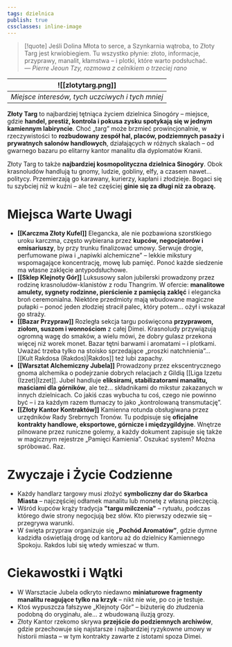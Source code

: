 ```yaml
---
tags: dzielnica
publish: true
cssclasses: inline-image
---
```

>[!quote] Jeśli Dolina Młota to serce, a Szynkarnia wątroba, to Złoty Targ jest krwiobiegiem. Tu wszystko płynie: złoto, informacje, przyprawy, manalit, kłamstwa – i plotki, które warto podsłuchać.  
— _Pierre Jeoun Tzy, rozmowa z celnikiem o trzeciej rano_

|![[zlotytarg.png]]|
|-|
|*Miejsce interesów, tych uczciwych i tych mniej*|

**Złoty Targ** to najbardziej tętniąca życiem dzielnica Sinogóry – miejsce, gdzie **handel, prestiż, kontrola i pokusa zysku spotykają się w jednym kamiennym labiryncie**. Choć „targ” może brzmieć prowincjonalnie, w rzeczywistości to **rozbudowany zespół hal, placów, podziemnych pasaży i prywatnych salonów handlowych**, działających w różnych skalach – od gwarnego bazaru po elitarny kantor manalitu dla dyplomatów Kranii.

Złoty Targ to także **najbardziej kosmopolityczna dzielnica Sinogóry**. Obok krasnoludów handlują tu gnomy, ludzie, gobliny, elfy, a czasem nawet… politycy. Przemierzają go karawany, kurierzy, kapłani i złodzieje. Bogaci się tu szybciej niż w kuźni – ale też częściej **ginie się za długi niż za obrazę.**
# **Miejsca Warte Uwagi**
- **[[Karczma Złoty Kufel]]**
	Elegancka, ale nie pozbawiona szorstkiego uroku karczma, często wybierana przez **kupców, negocjatorów i emisariuszy**, by przy trunku finalizować umowy. Serwuje drogie, perfumowane piwa i „napiwki alchemiczne” – lekkie mikstury wspomagające koncentrację, mowę lub pamięć. Ponoć każde siedzenie ma własne zaklęcie antypodsłuchowe.
- **[[Sklep Klejnoty Gór]]**
	Luksusowy salon jubilerski prowadzony przez rodzinę krasnoludów-klanistów z rodu Thangrim. W ofercie: **manalitowe amulety, sygnety rodzinne, pierścienie z pamięcią zaklęć** i elegancka broń ceremonialna. Niektóre przedmioty mają wbudowane magiczne pułapki – ponoć jeden złodziej stracił palec, który potem… ożył i wskazał go straży.
- **[[Bazar Przypraw]]**
	Rozległa sekcja targu poświęcona **przyprawom, ziołom, suszom i wonnościom** z całej Dimei. Krasnoludy przywiązują ogromną wagę do smaków, a wielu mówi, że dobry gulasz przekona więcej niż worek monet. Bazar tętni barwami i aromatami – i plotkami. Uważać trzeba tylko na stoisko sprzedające „proszki natchnienia”... [[Kult Rakdosa (Rakdos)|Rakdos]] też lubi zapachy.
- **[[Warsztat Alchemiczny Jubela]]**
	Prowadzony przez ekscentrycznego gnoma alchemika o podejrzanie dobrych relacjach z Gildią [[Liga Izzetu (Izzet)|Izzet]]. Jubel handluje **eliksirami, stabilizatorami manalitu, maściami dla górników**, ale też... składnikami do mikstur zakazanych w innych dzielnicach. Co jakiś czas wybucha tu coś, czego nie powinno być – i za każdym razem tłumaczy to jako „kontrolowaną transmutację”.
- **[[Złoty Kantor Kontraktów]]** 
	Kamienna rotunda obsługiwana przez urzędników Rady Srebrnych Tronów. Tu podpisuje się **oficjalne kontrakty handlowe, eksportowe, górnicze i międzygildyjne**. Wnętrze pilnowane przez runiczne golemy, a każdy dokument zapisuje się także w magicznym rejestrze „Pamięci Kamienia”. Oszukać system? Można spróbować. Raz.

# **Zwyczaje i Życie Codzienne**
- Każdy handlarz targowy musi złożyć **symboliczny dar do Skarbca Miasta** – najczęściej odłamek manalitu lub monetę z własną pieczęcią.
- Wśród kupców krąży tradycja **"targu milczenia"** – rytuału, podczas którego dwie strony negocjują bez słów. Kto pierwszy odezwie się – przegrywa warunki.
- W święta przypraw organizuje się **„Pochód Aromatów”**, gdzie dymne kadzidła oświetlają drogę od kantoru aż do dzielnicy Kamiennego Spokoju. Rakdos lubi się wtedy wmieszać w tłum.

# **Ciekawostki i Wątki**
- W Warsztacie Jubela odkryto niedawno **miniaturowe fragmenty manalitu reagujące tylko na krzyk** – nikt nie wie, po co je testuje.
- Ktoś wypuszcza fałszywe „Klejnoty Gór” – biżuterię do złudzenia podobną do oryginału, ale... z wbudowaną iluzją grozy.
- Złoty Kantor rzekomo skrywa **przejście do podziemnych archiwów**, gdzie przechowuje się najstarsze i najbardziej ryzykowne umowy w historii miasta – w tym kontrakty zawarte z istotami spoza Dimei.
